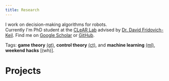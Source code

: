 ```yaml
---
title: Research
---
```


I work on decision-making algorithms for robots.  
Currently I'm PhD student at the [CLeAR Lab](https://clearoboticslab.github.io/) advised by [Dr. David Fridovich-Keil](https://www.ae.utexas.edu/people/faculty/faculty-directory/fridovich-keil). Find me on [Google Scholar](https://scholar.google.com/citations?user=q0dyHx4AAAAJ&hl=en) or [GitHub](https://github.com/fernandopalafox).

Tags:  **game theory** [(gt)](tags/gt), **control theory** [(ct)](tags/ct), and **machine learning** [(ml)](tags/ml), **weekend hacks** [(wh)].

# Projects
